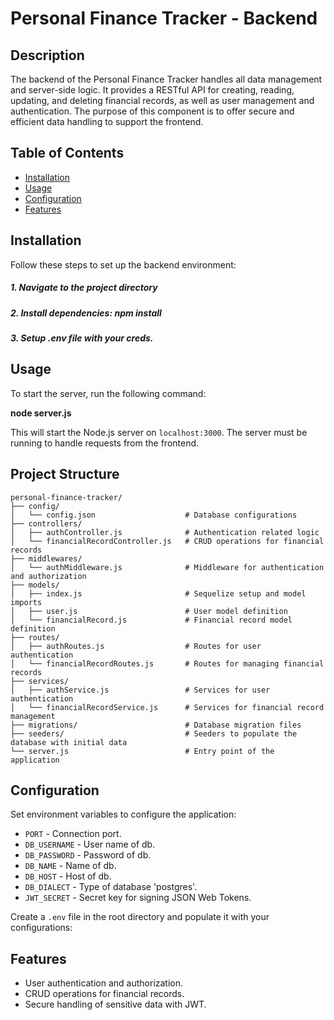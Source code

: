 # Personal Finance Tracker - Backend

## Description

The backend of the Personal Finance Tracker handles all data management and server-side logic. It provides a RESTful API for creating, reading, updating, and deleting financial records, as well as user management and authentication. The purpose of this component is to offer secure and efficient data handling to support the frontend.

## Table of Contents

- [Installation](#installation)
- [Usage](#usage)
- [Configuration](#configuration)
- [Features](#features)

## Installation

Follow these steps to set up the backend environment:

##### 1. Navigate to the project directory

##### 2. **Install dependencies:** npm install

##### 3. Setup .env file with your creds.

## Usage

To start the server, run the following command:

**node server.js**

This will start the Node.js server on `localhost:3000`. The server must be running to handle requests from the frontend.

## Project Structure

```
personal-finance-tracker/
├── config/
│   └── config.json                    # Database configurations
├── controllers/
│   ├── authController.js              # Authentication related logic
│   └── financialRecordController.js   # CRUD operations for financial records
├── middlewares/
│   └── authMiddleware.js              # Middleware for authentication and authorization
├── models/
│   ├── index.js                       # Sequelize setup and model imports
│   ├── user.js                        # User model definition
│   └── financialRecord.js             # Financial record model definition
├── routes/
│   ├── authRoutes.js                  # Routes for user authentication
│   └── financialRecordRoutes.js       # Routes for managing financial records
├── services/
│   ├── authService.js                 # Services for user authentication
│   └── financialRecordService.js      # Services for financial record management
├── migrations/                        # Database migration files
├── seeders/                           # Seeders to populate the database with initial data
└── server.js                          # Entry point of the application

```

## Configuration

Set environment variables to configure the application:

- `PORT` - Connection port.
- `DB_USERNAME` - User name of db.
- `DB_PASSWORD` - Password of db.
- `DB_NAME` - Name of db.
- `DB_HOST` - Host of db.
- `DB_DIALECT` - Type of database 'postgres'.
- `JWT_SECRET` - Secret key for signing JSON Web Tokens.

Create a `.env` file in the root directory and populate it with your configurations:

## Features

- User authentication and authorization.
- CRUD operations for financial records.
- Secure handling of sensitive data with JWT.
